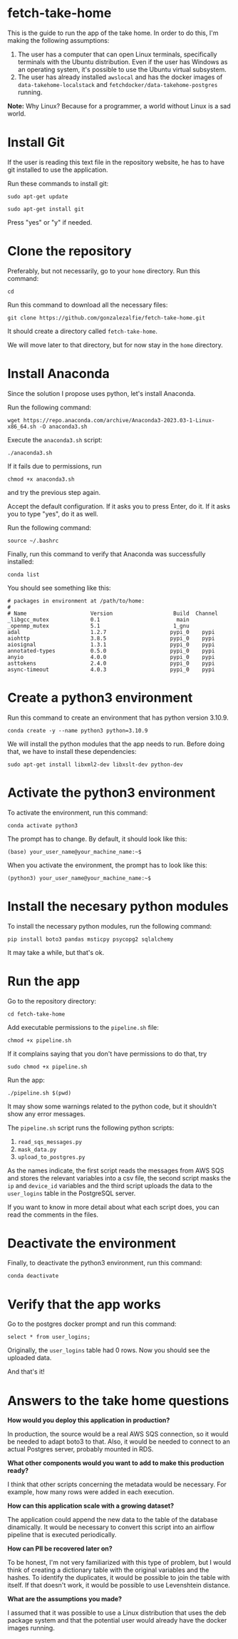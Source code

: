 # fetch-take-home
This is the guide to run the app of the take home. In order to do this, I'm making the following assumptions:

1. The user has a computer that can open Linux terminals, specifically terminals with the Ubuntu distribution. Even if the user has Windows as an operating system, it's possible to use the Ubuntu virtual subsystem.
2. The user has already installed `awslocal` and has the docker images of `data-takehome-localstack` and `fetchdocker/data-takehome-postgres` running.

**Note:** Why Linux? Because for a programmer, a world without Linux is a sad world.

# Install Git

If the user is reading this text file in the repository website, he has to have git installed to use the application.

Run these commands to install git:

`sudo apt-get update`

`sudo apt-get install git`

Press "yes" or "y" if needed.

# Clone the repository

Preferably, but not necessarily, go to your `home` directory. Run this command:

`cd`

Run this command to download all the necessary files:

`git clone https://github.com/gonzalezalfie/fetch-take-home.git`

It should create a directory called `fetch-take-home`.

We will move later to that directory, but for now stay in the `home` directory.

# Install Anaconda

Since the solution I propose uses python, let's install Anaconda.

Run the following command:

`wget https://repo.anaconda.com/archive/Anaconda3-2023.03-1-Linux-x86_64.sh -O anaconda3.sh`

Execute the `anaconda3.sh` script:

`./anaconda3.sh`

If it fails due to permissions, run 

`chmod +x anaconda3.sh`

and try the previous step again.

Accept the default configuration. If it asks you to press Enter, do it. If it asks you to type "yes", do it as well.

Run the following command:

`source ~/.bashrc`

Finally, run this command to verify that Anaconda was successfully installed:

`conda list`

You should see something like this:

```
# packages in environment at /path/to/home:
#
# Name                    Version                   Build  Channel
_libgcc_mutex             0.1                        main  
_openmp_mutex             5.1                       1_gnu  
adal                      1.2.7                    pypi_0    pypi
aiohttp                   3.8.5                    pypi_0    pypi
aiosignal                 1.3.1                    pypi_0    pypi
annotated-types           0.5.0                    pypi_0    pypi
anyio                     4.0.0                    pypi_0    pypi
asttokens                 2.4.0                    pypi_0    pypi
async-timeout             4.0.3                    pypi_0    pypi
```

# Create a python3 environment

Run this command to create an environment that has python version 3.10.9.

`conda create -y --name python3 python=3.10.9`

We will install the python modules that the app needs to run. Before doing that, we have to install these dependencies:

`sudo apt-get install libxml2-dev libxslt-dev python-dev`

# Activate the python3 environment

To activate the environment, run this command:

`conda activate python3`

The prompt has to change. By default, it should look like this:

`(base) your_user_name@your_machine_name:~$`

When you activate the environment, the prompt has to look like this:

`(python3) your_user_name@your_machine_name:~$`

# Install the necesary python modules

To install the necessary python modules, run the following command:

`pip install boto3 pandas msticpy psycopg2 sqlalchemy`

It may take a while, but that's ok.

# Run the app

Go to the repository directory:

`cd fetch-take-home`

Add executable permissions to the `pipeline.sh` file:

`chmod +x pipeline.sh`

If it complains saying that you don't have permissions to do that, try 

`sudo chmod +x pipeline.sh`

Run the app:

`./pipeline.sh $(pwd)`

It may show some warnings related to the python code, but it shouldn't show any error messages.

The `pipeline.sh` script runs the following python scripts:

1. `read_sqs_messages.py`
2. `mask_data.py`
3. `upload_to_postgres.py`

As the names indicate, the first script reads the messages from AWS SQS and stores the relevant variables into a csv file, the second script masks the `ip` and `device_id` variables and the third script uploads the data to the `user_logins` table in the PostgreSQL server.

If you want to know in more detail about what each script does, you can read the comments in the files.

# Deactivate the environment

Finally, to deactivate the python3 environment, run this command:

`conda deactivate`

# Verify that the app works

Go to the postgres docker prompt and run this command:

`select * from user_logins;`

Originally, the `user_logins` table had 0 rows. Now you should see the uploaded data.

And that's it!

# Answers to the take home questions

**How would you deploy this application in production?**

In production, the source would be a real AWS SQS connection, so it would be needed to adapt boto3 to that. Also, it would be needed to connect to an actual Postgres server, probably mounted in RDS.

**What other components would you want to add to make this production ready?**

I think that other scripts concerning the metadata would be necessary. For example, how many rows were added in each execution.

**How can this application scale with a growing dataset?**

The application could append the new data to the table of the database dinamically. It would be necessary to convert this script into an airflow pipeline that is executed periodically.

**How can PII be recovered later on?**

To be honest, I'm not very familiarized with this type of problem, but I would think of creating a dictionary table with the original variables and the hashes. To identify the duplicates, it would be possible to join the table with itself. If that doesn't work, it would be possible to use Levenshtein distance.

**What are the assumptions you made?**

I assumed that it was possible to use a Linux distribution that uses the deb package system and that the potential user would already have the docker images running.
